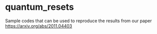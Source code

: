 # quantum_resets
Sample codes that can be used to reproduce the results from our paper https://arxiv.org/abs/2011.04403
